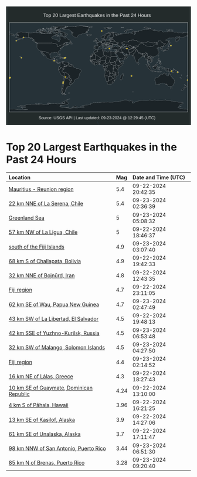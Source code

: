 ![Map](./map.png)

# Top 20 Largest Earthquakes in the Past 24 Hours

| Location | Mag | Date and Time (UTC) |
|:---|:---|:---|
| [Mauritius - Reunion region](https://earthquake.usgs.gov/earthquakes/eventpage/us6000ntr4) | 5.4 | 09-22-2024 20:42:35 |
| [22 km NNE of La Serena, Chile](https://earthquake.usgs.gov/earthquakes/eventpage/us6000ntsj) | 5.4 | 09-23-2024 02:36:39 |
| [Greenland Sea](https://earthquake.usgs.gov/earthquakes/eventpage/us6000ntsy) | 5 | 09-23-2024 05:08:32 |
| [57 km NW of La Ligua, Chile](https://earthquake.usgs.gov/earthquakes/eventpage/us6000ntqb) | 5 | 09-22-2024 18:46:37 |
| [south of the Fiji Islands](https://earthquake.usgs.gov/earthquakes/eventpage/us6000ntsp) | 4.9 | 09-23-2024 03:07:40 |
| [68 km S of Challapata, Bolivia](https://earthquake.usgs.gov/earthquakes/eventpage/us6000ntqk) | 4.9 | 09-22-2024 19:42:33 |
| [32 km NNE of Bojnūrd, Iran](https://earthquake.usgs.gov/earthquakes/eventpage/us6000ntp4) | 4.8 | 09-22-2024 12:43:35 |
| [Fiji region](https://earthquake.usgs.gov/earthquakes/eventpage/us6000ntrk) | 4.7 | 09-22-2024 23:11:05 |
| [62 km SE of Wau, Papua New Guinea](https://earthquake.usgs.gov/earthquakes/eventpage/us6000ntsm) | 4.7 | 09-23-2024 02:47:49 |
| [43 km SW of La Libertad, El Salvador](https://earthquake.usgs.gov/earthquakes/eventpage/us6000ntqm) | 4.5 | 09-22-2024 19:48:13 |
| [42 km SSE of Yuzhno-Kurilsk, Russia](https://earthquake.usgs.gov/earthquakes/eventpage/us6000ntt8) | 4.5 | 09-23-2024 06:53:48 |
| [32 km SW of Malango, Solomon Islands](https://earthquake.usgs.gov/earthquakes/eventpage/us6000ntsw) | 4.5 | 09-23-2024 04:27:50 |
| [Fiji region](https://earthquake.usgs.gov/earthquakes/eventpage/us6000ntsh) | 4.4 | 09-23-2024 02:14:52 |
| [16 km NE of Lálas, Greece](https://earthquake.usgs.gov/earthquakes/eventpage/us6000ntq7) | 4.3 | 09-22-2024 18:27:43 |
| [10 km SE of Guaymate, Dominican Republic](https://earthquake.usgs.gov/earthquakes/eventpage/pr2024266001) | 4.24 | 09-22-2024 13:10:00 |
| [4 km S of Pāhala, Hawaii](https://earthquake.usgs.gov/earthquakes/eventpage/hv74473187) | 3.96 | 09-22-2024 16:21:25 |
| [13 km SE of Kasilof, Alaska](https://earthquake.usgs.gov/earthquakes/eventpage/ak024c85g6l4) | 3.9 | 09-22-2024 14:27:06 |
| [61 km SE of Unalaska, Alaska](https://earthquake.usgs.gov/earthquakes/eventpage/us6000ntpz) | 3.7 | 09-22-2024 17:11:47 |
| [98 km NNW of San Antonio, Puerto Rico](https://earthquake.usgs.gov/earthquakes/eventpage/pr71460868) | 3.44 | 09-23-2024 06:51:30 |
| [85 km N of Brenas, Puerto Rico](https://earthquake.usgs.gov/earthquakes/eventpage/pr71460918) | 3.28 | 09-23-2024 09:20:40 |
